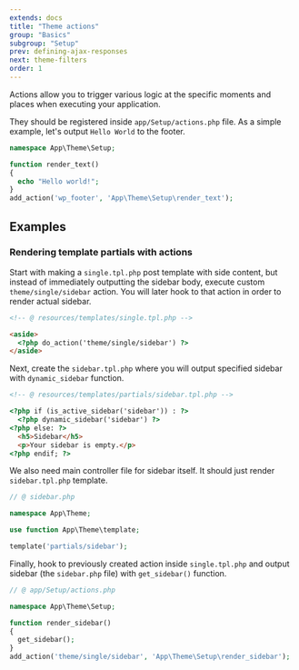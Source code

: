 ```yaml
---
extends: docs
title: "Theme actions"
group: "Basics"
subgroup: "Setup"
prev: defining-ajax-responses
next: theme-filters
order: 1
---
```


Actions allow you to trigger various logic at the specific moments and places when executing your application.

They should be registered inside `app/Setup/actions.php` file. As a simple example, let's output `Hello World` to the footer.

```php
namespace App\Theme\Setup;

function render_text()
{
  echo "Hello world!";
}
add_action('wp_footer', 'App\Theme\Setup\render_text');
```

## Examples

### Rendering template partials with actions

Start with making a `single.tpl.php` post template with side content, but instead of immediately outputting the sidebar body, execute custom `theme/single/sidebar` action. You will later hook to that action in order to render actual sidebar.

```html
<!-- @ resources/templates/single.tpl.php -->

<aside>
  <?php do_action('theme/single/sidebar') ?>
</aside>
```

Next, create the `sidebar.tpl.php` where you will output specified sidebar with `dynamic_sidebar` function.

```html
<!-- @ resources/templates/partials/sidebar.tpl.php -->

<?php if (is_active_sidebar('sidebar')) : ?>
  <?php dynamic_sidebar('sidebar') ?>
<?php else: ?>
  <h5>Sidebar</h5>
  <p>Your sidebar is empty.</p>
<?php endif; ?>
```

We also need main controller file for sidebar itself. It should just render `sidebar.tpl.php` template.

```php
// @ sidebar.php

namespace App\Theme;

use function App\Theme\template;

template('partials/sidebar');
```

Finally, hook to previously created action inside `single.tpl.php` and output sidebar (the `sidebar.php` file) with `get_sidebar()` function.

```php
// @ app/Setup/actions.php

namespace App\Theme\Setup;

function render_sidebar()
{
  get_sidebar();
}
add_action('theme/single/sidebar', 'App\Theme\Setup\render_sidebar');
```
